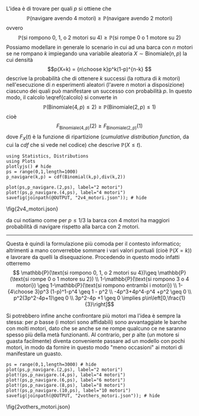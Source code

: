 <!--This file was generated, do not modify it.-->
L'idea è di trovare per quali $p$ si ottiene che $$\label{calcolo}\mathbb{P}(\text{navigare avendo 4 motori})\geq \mathbb{P}(\text{navigare avendo 2 motori})$$ ovvero
$$\label{calcolo} \mathbb{P}(\text{si rompono 0, 1, o 2 motori su 4})\geq \mathbb{P}(\text{si rompe 0 o 1 motore su 2})$$
Possiamo modellare in generale lo scenario in cui ad una barca con $n$ motori se ne rompano $k$ impiegando una variabile aleatoria $X\sim\text{Binomiale}(n,p)$ la cui densità $$p(X=k) = {n\choose k}p^k(1-p)^{n-k} $$ descrive la probabilità che di ottenere $k$ successi (la rottura di $k$ motori) nell'esecuzione di $n$ esperimenti aleatori (l'avere $n$ motori a disposizione) ciascuno dei quali può manifestare un successo con probabilità $p$.
In questo modo, il calcolo \eqref{calcolo} si converte in
$$ \mathbb{P}(\text{Binomiale}(4,p) \leq 2) \geq \mathbb{P}(\text{Binomiale}(2,p) \leq 1) $$ cioè $$F_{\text{Binomiale}(4,p)}(2) \geq F_{\text{Binomiale}(2,p)}(1) $$
dove $F_X(t)$ è la funzione di ripartizione (_cumulative distribution function_, da cui la _cdf_ che si vede nel codice) che descrive $\mathbb{P}(X\leq t)$.

````julia:ex1
using Statistics, Distributions
using Plots
plotlyjs() # hide
ps = range(0,1,length=1000)
p_navigare(k,p) = cdf(Binomial(k,p),div(k,2))

plot(ps,p_navigare.(2,ps), label="2 motori")
plot!(ps,p_navigare.(4,ps), label="4 motori")
savefig(joinpath(@OUTPUT, "2v4_motori.json")); # hide
````

\fig{2v4_motori.json}

da cui notiamo come per $p\leq 1/3$ la barca con 4 motori ha maggiori probabilità di navigare rispetto alla barca con 2 motori.

-------------

Questa è quindi la formulazione più comoda per il contesto informatico; altrimenti a mano converrebbe sommare i vari valori puntuali (cioè $\mathbb{P}(X=k)$) e lavorare da quelli la disequazione. Procedendo in questo modo infatti otterremo
$$ \mathbb{P}(\text{si rompono 0, 1, o 2 motori su 4})\geq \mathbb{P}(\text{si rompe 0 o 1 motore su 2}) \\ 1-\mathbb{P}(\text{si rompono 3 o 4 motori}) \geq 1-\mathbb{P}(\text{si rompono entrambi i motori}) \\ 1-{4\choose 3}p^3 (1-p)^1-p^4 \geq 1 - p^2 \\ -4p^3+4p^4-p^4 +p^2 \geq 0 \\ p^2(3p^2-4p+1)\geq 0 \\ 3p^2-4p +1 \geq 0 \implies p\in\left[0,\frac{1}{3}\right]$$

Si potrebbero infine anche confrontare più motori ma l'idea è sempre la stessa: per $p$ basse (i motori sono affidabili) sono avvantaggiate le barche con molti motori, dato che se anche se ne rompe qualcuno ce ne saranno spesso più della metà funzionanti. Al contrario, per $p$ alte (un motore si guasta facilmente) diventa conveniente passare ad un modello con pochi motori, in modo da fornire in questo modo "meno occasioni" ai motori di manifestare un guasto.

````julia:ex2
ps = range(0,1,length=3000) # hide
plot(ps,p_navigare.(2,ps), label="2 motori")
plot!(ps,p_navigare.(4,ps), label="4 motori")
plot!(ps,p_navigare.(6,ps), label="6 motori")
plot!(ps,p_navigare.(8,ps), label="8 motori")
plot!(ps,p_navigare.(10,ps), label="10 motori")
savefig(joinpath(@OUTPUT, "2vothers_motori.json")); # hide
````

\fig{2vothers_motori.json}

